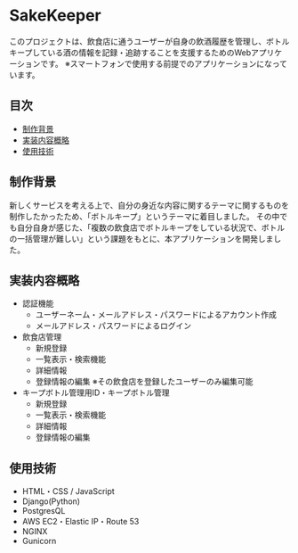 # SakeKeeper

このプロジェクトは、飲食店に通うユーザーが自身の飲酒履歴を管理し、ボトルキープしている酒の情報を記録・追跡することを支援するためのWebアプリケーションです。
※スマートフォンで使用する前提でのアプリケーションになっています。

## 目次

- [制作背景](#制作背景)
- [実装内容概略](#実装内容概略)
- [使用技術](#使用技術)

## 制作背景
新しくサービスを考える上で、自分の身近な内容に関するテーマに関するものを制作したかったため、「ボトルキープ」というテーマに着目しました。
その中でも自分自身が感じた、「複数の飲食店でボトルキープをしている状況で、ボトルの一括管理が難しい」という課題をもとに、本アプリケーションを開発しました。

## 実装内容概略

- 認証機能
  - ユーザーネーム・メールアドレス・パスワードによるアカウント作成
  - メールアドレス・パスワードによるログイン
- 飲食店管理
  - 新規登録
  - 一覧表示・検索機能
  - 詳細情報
  - 登録情報の編集
    ※その飲食店を登録したユーザーのみ編集可能
- キープボトル管理用ID・キープボトル管理
  - 新規登録
  - 一覧表示・検索機能
  - 詳細情報
  - 登録情報の編集

## 使用技術

- HTML・CSS / JavaScript
- Django(Python)
- PostgresQL
- AWS EC2・Elastic IP・Route 53
- NGINX
- Gunicorn
